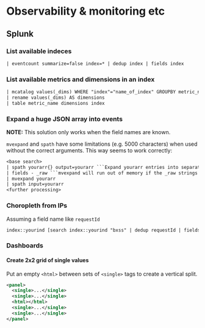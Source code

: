 # Observability & monitoring etc

## Splunk

### List available indeces

```txt
| eventcount summarize=false index=* | dedup index | fields index
```

### List available metrics and dimensions in an index

```txt
| mcatalog values(_dims) WHERE "index"="name_of_index" GROUPBY metric_name index host
| rename values(_dims) AS dimensions 
| table metric_name dimensions index
```

### Expand a huge JSON array into events

**NOTE:** This solution only works when the field names are known.

`mvexpand` and `spath` have some limitations (e.g. 5000 characters) when used without the correct arguments. This way seems to work correctly:

```txt
<base search>
| spath yourarr{} output=yourarr ```Expand yourarr entries into separate rows via spath to allow Splunk to use streaming; avoid memory issues```
| fields - _raw ```mvexpand will run out of memory if the _raw strings are kept```
| mvexpand yourarr
| spath input=yourarr
<further processing>
```

### Choropleth from IPs

Assuming a field name like `requestId`

```txt
index::yourind [search index::yourind "bxss" | dedup requestId | fields requestId | format] | iplocation ip | stats count by Country| geom geo_countries allFeatures=True featureIdField=Country
```

### Dashboards

#### Create 2x2 grid of single values

Put an empty `<html>` between sets of `<single>` tags to create a vertical split.

```xml
<panel>
  <single>...</single>
  <single>...</single>
  <html></html>
  <single>...</single>
  <single>...</single>
</panel>
```
